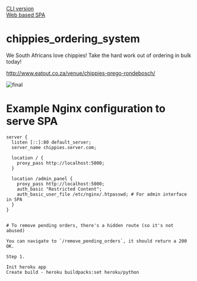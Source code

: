 [CLI version](https://github.com/JoshuaSmeda/chippies_ordering_system/tree/master) <br>
[Web based SPA](https://github.com/JoshuaSmeda/chippies_ordering_system/tree/web_app)

# chippies_ordering_system

We South Africans love chippies! Take the hard work out of ordering in bulk today!

http://www.eatout.co.za/venue/chippies-prego-rondebosch/

![final](https://user-images.githubusercontent.com/39983886/117582703-99e6f380-b103-11eb-9ace-b65cd7bd9fc6.png)


# Example Nginx configuration to serve SPA 

```
server {
  listen [::]:80 default_server;
  server_name chippies.server.com;

  location / { 
    proxy_pass http://localhost:5000;
  }

  location /admin_panel {
    proxy_pass http://localhost:5000;
    auth_basic "Restricted Content";
    auth_basic_user_file /etc/nginx/.htpasswd; # For admin interface in SPA
  }
}


# To remove pending orders, there's a hidden route (so it's not abused)

You can navigate to `/remove_pending_orders`, it should return a 200 OK.

Step 1.

Init heroku app
Create build - heroku buildpacks:set heroku/python

